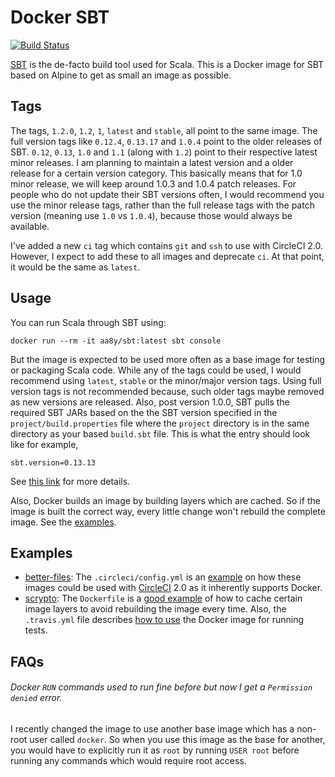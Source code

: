 # Docker SBT

[![Build Status](https://travis-ci.org/aa8y/docker-scala.svg?branch=master)](https://travis-ci.org/aa8y/docker-scala)

[SBT](http://www.scala-sbt.org/) is the de-facto build tool used for Scala. This is a Docker image for SBT based on Alpine to get as small an image as possible.

## Tags

The tags, `1.2.0`, `1.2`, `1`, `latest` and `stable`, all point to the same image. The full version tags like `0.12.4`, `0.13.17` and `1.0.4` point to the older releases of SBT. `0.12`, `0.13`, `1.0` and `1.1` (along with `1.2`) point to their respective latest minor releases. I am planning to maintain a latest version and a older release for a certain version category. This basically means that for 1.0 minor release, we will keep around 1.0.3 and 1.0.4 patch releases. For people who do not update their SBT versions often, I would recommend you use the minor release tags, rather than the full release tags with the patch version (meaning use `1.0` vs `1.0.4`), because those would always be available.

I've added a new `ci` tag which contains `git` and `ssh` to use with CircleCI 2.0. However, I expect to add these to all images and deprecate `ci`. At that point, it would be the same as `latest`.

## Usage

You can run Scala through SBT using:
```
docker run --rm -it aa8y/sbt:latest sbt console
```
But the image is expected to be used more often as a base image for testing or packaging Scala code. While any of the tags could be used, I would recommend using `latest`, `stable` or the minor/major version tags. Using full version tags is not recommended because, such older tags maybe removed as new versions are released. Also, post version 1.0.0, SBT pulls the required SBT JARs based on the the SBT version specified in the `project/build.properties` file where the `project` directory is in the same directory as your based `build.sbt` file. This is what the entry should look like for example,
```
sbt.version=0.13.13
```
See [this link](http://www.scala-sbt.org/0.13/docs/Basic-Def.html) for more details.

Also, Docker builds an image by building layers which are cached. So if the image is built the correct way, every little change won't rebuild the complete image. See the [examples](#examples).

## Examples

* [better-files](https://github.com/pathikrit/better-files): The `.circleci/config.yml` is an [example](https://github.com/pathikrit/better-files/blob/master/.circleci/config.yml) on how these images could be used with [CircleCI](https://circleci.com) 2.0 as it inherently supports Docker.
* [scrypto](https://github.com/input-output-hk/scrypto/): The `Dockerfile` is a [good example](https://github.com/input-output-hk/scrypto/blob/master/Dockerfile) of how to cache certain image layers to avoid rebuilding the image every time. Also, the `.travis.yml` file describes [how to use](https://github.com/input-output-hk/scrypto/blob/master/.travis.yml) the Docker image for running tests.

## FAQs

###### Docker `RUN` commands used to run fine before but now I get a `Permission denied` error.

I recently changed the image to use another base image which has a non-root user called `docker`. So when you use this image as the base for another, you would have to explicitly run it as `root` by running `USER root` before running any commands which would require root access.
